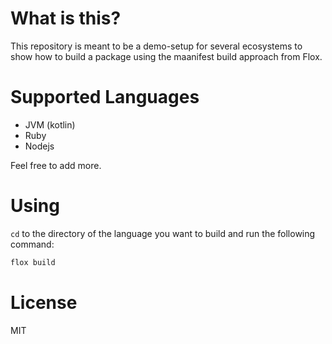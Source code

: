 # What is this?

This repository is meant to be a demo-setup for several ecosystems to show how
to build a package using the maanifest build approach from Flox.

# Supported Languages

* JVM (kotlin)
* Ruby
* Nodejs

Feel free to add more.


# Using
`cd` to the directory of the language you want to build and run the following command:

```bash
flox build
```
# License
MIT

